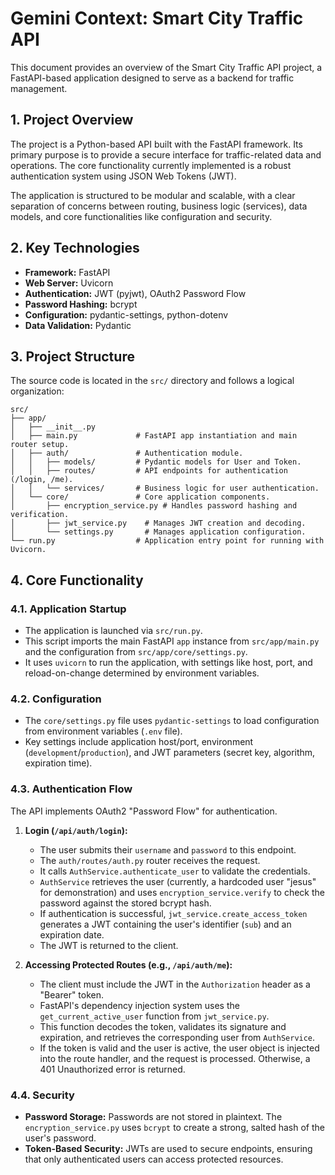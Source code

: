 # Gemini Context: Smart City Traffic API

This document provides an overview of the Smart City Traffic API project, a FastAPI-based application designed to serve as a backend for traffic management.

## 1. Project Overview

The project is a Python-based API built with the FastAPI framework. Its primary purpose is to provide a secure interface for traffic-related data and operations. The core functionality currently implemented is a robust authentication system using JSON Web Tokens (JWT).

The application is structured to be modular and scalable, with a clear separation of concerns between routing, business logic (services), data models, and core functionalities like configuration and security.

## 2. Key Technologies

- **Framework:** FastAPI
- **Web Server:** Uvicorn
- **Authentication:** JWT (pyjwt), OAuth2 Password Flow
- **Password Hashing:** bcrypt
- **Configuration:** pydantic-settings, python-dotenv
- **Data Validation:** Pydantic

## 3. Project Structure

The source code is located in the `src/` directory and follows a logical organization:

```
src/
├── app/
│   ├── __init__.py
│   ├── main.py             # FastAPI app instantiation and main router setup.
│   ├── auth/               # Authentication module.
│   │   ├── models/         # Pydantic models for User and Token.
│   │   ├── routes/         # API endpoints for authentication (/login, /me).
│   │   └── services/       # Business logic for user authentication.
│   └── core/               # Core application components.
│       ├── encryption_service.py # Handles password hashing and verification.
│       ├── jwt_service.py    # Manages JWT creation and decoding.
│       └── settings.py       # Manages application configuration.
└── run.py                  # Application entry point for running with Uvicorn.
```

## 4. Core Functionality

### 4.1. Application Startup

- The application is launched via `src/run.py`.
- This script imports the main FastAPI `app` instance from `src/app/main.py` and the configuration from `src/app/core/settings.py`.
- It uses `uvicorn` to run the application, with settings like host, port, and reload-on-change determined by environment variables.

### 4.2. Configuration

- The `core/settings.py` file uses `pydantic-settings` to load configuration from environment variables (`.env` file).
- Key settings include application host/port, environment (`development`/`production`), and JWT parameters (secret key, algorithm, expiration time).

### 4.3. Authentication Flow

The API implements OAuth2 "Password Flow" for authentication.

1.  **Login (`/api/auth/login`):**
    - The user submits their `username` and `password` to this endpoint.
    - The `auth/routes/auth.py` router receives the request.
    - It calls `AuthService.authenticate_user` to validate the credentials.
    - `AuthService` retrieves the user (currently, a hardcoded user "jesus" for demonstration) and uses `encryption_service.verify` to check the password against the stored bcrypt hash.
    - If authentication is successful, `jwt_service.create_access_token` generates a JWT containing the user's identifier (`sub`) and an expiration date.
    - The JWT is returned to the client.

2.  **Accessing Protected Routes (e.g., `/api/auth/me`):**
    - The client must include the JWT in the `Authorization` header as a "Bearer" token.
    - FastAPI's dependency injection system uses the `get_current_active_user` function from `jwt_service.py`.
    - This function decodes the token, validates its signature and expiration, and retrieves the corresponding user from `AuthService`.
    - If the token is valid and the user is active, the user object is injected into the route handler, and the request is processed. Otherwise, a 401 Unauthorized error is returned.

### 4.4. Security

- **Password Storage:** Passwords are not stored in plaintext. The `encryption_service.py` uses `bcrypt` to create a strong, salted hash of the user's password.
- **Token-Based Security:** JWTs are used to secure endpoints, ensuring that only authenticated users can access protected resources.
